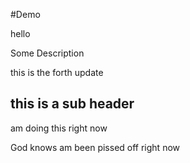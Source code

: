 #Demo

hello

Some Description

this is the forth update

## this is a sub header

am doing this right now

God knows am been pissed off right now
